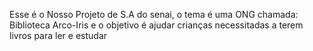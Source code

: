 Esse é o Nosso Projeto de S.A do senai, o tema é uma ONG chamada: Biblioteca Arco-Iris e o objetivo é ajudar crianças necessitadas a terem livros para ler e estudar
